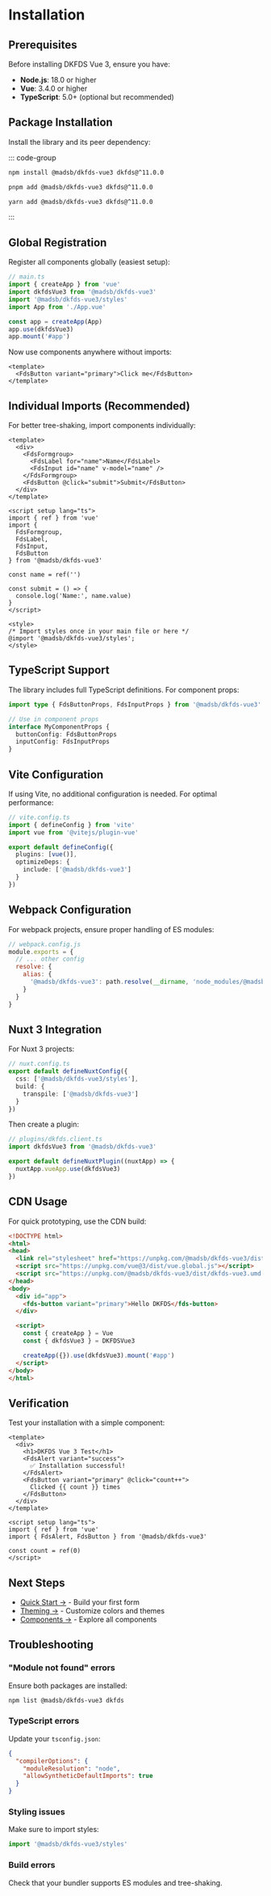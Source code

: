 # Installation

## Prerequisites

Before installing DKFDS Vue 3, ensure you have:

- **Node.js**: 18.0 or higher
- **Vue**: 3.4.0 or higher
- **TypeScript**: 5.0+ (optional but recommended)

## Package Installation

Install the library and its peer dependency:

::: code-group

```bash [npm]
npm install @madsb/dkfds-vue3 dkfds@^11.0.0
```

```bash [pnpm]
pnpm add @madsb/dkfds-vue3 dkfds@^11.0.0
```

```bash [yarn]
yarn add @madsb/dkfds-vue3 dkfds@^11.0.0
```

:::

## Global Registration

Register all components globally (easiest setup):

```typescript
// main.ts
import { createApp } from 'vue'
import dkfdsVue3 from '@madsb/dkfds-vue3'
import '@madsb/dkfds-vue3/styles'
import App from './App.vue'

const app = createApp(App)
app.use(dkfdsVue3)
app.mount('#app')
```

Now use components anywhere without imports:

```vue
<template>
  <FdsButton variant="primary">Click me</FdsButton>
</template>
```

## Individual Imports (Recommended)

For better tree-shaking, import components individually:

```vue
<template>
  <div>
    <FdsFormgroup>
      <FdsLabel for="name">Name</FdsLabel>
      <FdsInput id="name" v-model="name" />
    </FdsFormgroup>
    <FdsButton @click="submit">Submit</FdsButton>
  </div>
</template>

<script setup lang="ts">
import { ref } from 'vue'
import { 
  FdsFormgroup, 
  FdsLabel, 
  FdsInput, 
  FdsButton 
} from '@madsb/dkfds-vue3'

const name = ref('')

const submit = () => {
  console.log('Name:', name.value)
}
</script>

<style>
/* Import styles once in your main file or here */
@import '@madsb/dkfds-vue3/styles';
</style>
```

## TypeScript Support

The library includes full TypeScript definitions. For component props:

```typescript
import type { FdsButtonProps, FdsInputProps } from '@madsb/dkfds-vue3'

// Use in component props
interface MyComponentProps {
  buttonConfig: FdsButtonProps
  inputConfig: FdsInputProps
}
```

## Vite Configuration

If using Vite, no additional configuration is needed. For optimal performance:

```typescript
// vite.config.ts
import { defineConfig } from 'vite'
import vue from '@vitejs/plugin-vue'

export default defineConfig({
  plugins: [vue()],
  optimizeDeps: {
    include: ['@madsb/dkfds-vue3']
  }
})
```

## Webpack Configuration

For webpack projects, ensure proper handling of ES modules:

```javascript
// webpack.config.js
module.exports = {
  // ... other config
  resolve: {
    alias: {
      '@madsb/dkfds-vue3': path.resolve(__dirname, 'node_modules/@madsb/dkfds-vue3/dist/dkfds-vue3.mjs')
    }
  }
}
```

## Nuxt 3 Integration

For Nuxt 3 projects:

```typescript
// nuxt.config.ts
export default defineNuxtConfig({
  css: ['@madsb/dkfds-vue3/styles'],
  build: {
    transpile: ['@madsb/dkfds-vue3']
  }
})
```

Then create a plugin:

```typescript
// plugins/dkfds.client.ts
import dkfdsVue3 from '@madsb/dkfds-vue3'

export default defineNuxtPlugin((nuxtApp) => {
  nuxtApp.vueApp.use(dkfdsVue3)
})
```

## CDN Usage

For quick prototyping, use the CDN build:

```html
<!DOCTYPE html>
<html>
<head>
  <link rel="stylesheet" href="https://unpkg.com/@madsb/dkfds-vue3/dist/dkfds-vue3.css">
  <script src="https://unpkg.com/vue@3/dist/vue.global.js"></script>
  <script src="https://unpkg.com/@madsb/dkfds-vue3/dist/dkfds-vue3.umd.js"></script>
</head>
<body>
  <div id="app">
    <fds-button variant="primary">Hello DKFDS</fds-button>
  </div>

  <script>
    const { createApp } = Vue
    const { dkfdsVue3 } = DKFDSVue3

    createApp({}).use(dkfdsVue3).mount('#app')
  </script>
</body>
</html>
```

## Verification

Test your installation with a simple component:

```vue
<template>
  <div>
    <h1>DKFDS Vue 3 Test</h1>
    <FdsAlert variant="success">
      ✅ Installation successful!
    </FdsAlert>
    <FdsButton variant="primary" @click="count++">
      Clicked {{ count }} times
    </FdsButton>
  </div>
</template>

<script setup lang="ts">
import { ref } from 'vue'
import { FdsAlert, FdsButton } from '@madsb/dkfds-vue3'

const count = ref(0)
</script>
```

## Next Steps

- [Quick Start →](./quick-start) - Build your first form
- [Theming →](./theming) - Customize colors and themes
- [Components →](/components/) - Explore all components

## Troubleshooting

### "Module not found" errors

Ensure both packages are installed:
```bash
npm list @madsb/dkfds-vue3 dkfds
```

### TypeScript errors

Update your `tsconfig.json`:
```json
{
  "compilerOptions": {
    "moduleResolution": "node",
    "allowSyntheticDefaultImports": true
  }
}
```

### Styling issues

Make sure to import styles:
```typescript
import '@madsb/dkfds-vue3/styles'
```

### Build errors

Check that your bundler supports ES modules and tree-shaking.